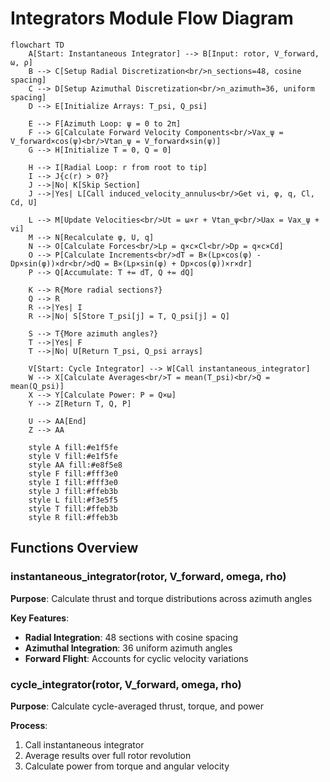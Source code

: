 # Integrators Module Flow Diagram

```mermaid
flowchart TD
    A[Start: Instantaneous Integrator] --> B[Input: rotor, V_forward, ω, ρ]
    B --> C[Setup Radial Discretization<br/>n_sections=48, cosine spacing]
    C --> D[Setup Azimuthal Discretization<br/>n_azimuth=36, uniform spacing]
    D --> E[Initialize Arrays: T_psi, Q_psi]
    
    E --> F[Azimuth Loop: ψ = 0 to 2π]
    F --> G[Calculate Forward Velocity Components<br/>Vax_ψ = V_forward×cos(ψ)<br/>Vtan_ψ = V_forward×sin(ψ)]
    G --> H[Initialize T = 0, Q = 0]
    
    H --> I[Radial Loop: r from root to tip]
    I --> J{c(r) > 0?}
    J -->|No| K[Skip Section]
    J -->|Yes| L[Call induced_velocity_annulus<br/>Get vi, φ, q, Cl, Cd, U]
    
    L --> M[Update Velocities<br/>Ut = ω×r + Vtan_ψ<br/>Uax = Vax_ψ + vi]
    M --> N[Recalculate φ, U, q]
    N --> O[Calculate Forces<br/>Lp = q×c×Cl<br/>Dp = q×c×Cd]
    O --> P[Calculate Increments<br/>dT = B×(Lp×cos(φ) - Dp×sin(φ))×dr<br/>dQ = B×(Lp×sin(φ) + Dp×cos(φ))×r×dr]
    P --> Q[Accumulate: T += dT, Q += dQ]
    
    K --> R{More radial sections?}
    Q --> R
    R -->|Yes| I
    R -->|No| S[Store T_psi[j] = T, Q_psi[j] = Q]
    
    S --> T{More azimuth angles?}
    T -->|Yes| F
    T -->|No| U[Return T_psi, Q_psi arrays]
    
    V[Start: Cycle Integrator] --> W[Call instantaneous_integrator]
    W --> X[Calculate Averages<br/>T = mean(T_psi)<br/>Q = mean(Q_psi)]
    X --> Y[Calculate Power: P = Q×ω]
    Y --> Z[Return T, Q, P]
    
    U --> AA[End]
    Z --> AA

    style A fill:#e1f5fe
    style V fill:#e1f5fe
    style AA fill:#e8f5e8
    style F fill:#fff3e0
    style I fill:#fff3e0
    style J fill:#ffeb3b
    style L fill:#f3e5f5
    style T fill:#ffeb3b
    style R fill:#ffeb3b
```

## Functions Overview

### instantaneous_integrator(rotor, V_forward, omega, rho)
**Purpose**: Calculate thrust and torque distributions across azimuth angles

**Key Features**:
- **Radial Integration**: 48 sections with cosine spacing
- **Azimuthal Integration**: 36 uniform azimuth angles
- **Forward Flight**: Accounts for cyclic velocity variations

### cycle_integrator(rotor, V_forward, omega, rho)
**Purpose**: Calculate cycle-averaged thrust, torque, and power

**Process**:
1. Call instantaneous integrator
2. Average results over full rotor revolution
3. Calculate power from torque and angular velocity